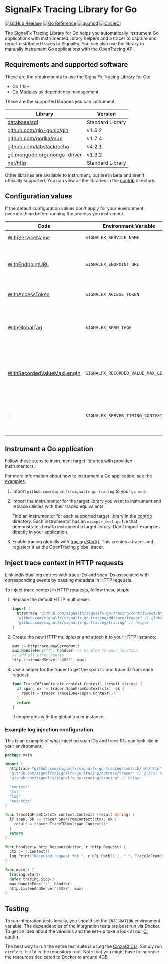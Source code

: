 # SignalFx Tracing Library for Go

[![GitHub Release](https://img.shields.io/github/v/release/signalfx/signalfx-go-tracing)](https://github.com/signalfx/signalfx-go-tracing/releases)
[![Go Reference](https://pkg.go.dev/badge/github.com/signalfx/signalfx-go-tracing.svg)](https://pkg.go.dev/github.com/signalfx/signalfx-go-tracing)
[![go.mod](https://img.shields.io/github/go-mod/go-version/signalfx/signalfx-go-tracing)](go.mod)
[![CircleCI](https://circleci.com/gh/signalfx/signalfx-go-tracing/tree/main.svg?style=svg)](https://circleci.com/gh/signalfx/signalfx-go-tracing/tree/main)

The SignalFx Tracing Library for Go helps you automatically instrument
Go applications with instrumented library helpers and a tracer to capture
and report distributed traces to SignalFx. You can also use the library to
manually instrument Go applications with the OpenTracing API.

## Requirements and supported software

These are the requirements to use the SignalFx Tracing Library for Go:

* Go 1.12+
* [Go Modules](https://golang.org/ref/mod) as dependency management

These are the supported libraries you can instrument:

| Library | Version |
| ------- | ------- |
| [database/sql](contrib/database/sql) | Standard Library |
| [github.com/gin-gonic/gin](contrib/gin-gonic/gin) | v1.6.2 |
| [github.com/gorilla/mux](contrib/gorilla/mux) | v1.7.4 |
| [github.com/labstack/echo](contrib/labstack/echo.v4) | v4.2.1 |
| [go.mongodb.org/mongo-driver](contrib/mongodb/mongo-go-driver) | v1.3.2 |
| [net/http](contrib/net/http) | Standard Library |

Other libraries are available to instrument, but are in beta and aren't
officially supported. You can view all the libraries in the
[contrib](contrib) directory.

## Configuration values

If the default configuration values don't apply for your environment, override them before running the process you instrument.

| Code | Environment Variable | Default Value | Notes |
| ---  | ---                  | ---           | ---   |
| [WithServiceName](https://godoc.org/github.com/signalfx/signalfx-go-tracing/tracing/#WithServiceName) | `SIGNALFX_SERVICE_NAME` | `SignalFx-Tracing` | The name of the service. |
| [WithEndpointURL](https://godoc.org/github.com/signalfx/signalfx-go-tracing/tracing/#WithEndpointURL) | `SIGNALFX_ENDPOINT_URL` | `http://localhost:9080/v1/trace` | The URL to send traces to. Send spans to a Smart Agent, OpenTelemetry Collector, or a SignalFx ingest endpoint.  |
| [WithAccessToken](https://godoc.org/github.com/signalfx/signalfx-go-tracing/tracing/#WithAccessToken) | `SIGNALFX_ACCESS_TOKEN` | none | The access token for your SignalFx organization. |
| [WithGlobalTag](https://godoc.org/github.com/signalfx/signalfx-go-tracing/tracing/#WithGlobalTag) | `SIGNALFX_SPAN_TAGS` | none | Comma-separated list of tags included in every reported span. For example, "key1:val1,key2:val2". Use only string values for tags.|
| [WithRecordedValueMaxLength](https://godoc.org/github.com/signalfx/signalfx-go-tracing/tracing/#WithRecordedValueMaxLength) | `SIGNALFX_RECORDED_VALUE_MAX_LENGTH` | `1200` | The maximum number of characters for any Zipkin-encoded tagged or logged value. Behaviour disabled when set to -1. |
| - | `SIGNALFX_SERVER_TIMING_CONTEXT` | `true` | Adds `Server-Timing` header to HTTP responses for [net/http](contrib/net/http) and [github.com/gorilla/mux](contrib/gorilla/mux) instrumentations. |

## Instrument a Go application

Follow these steps to instrument target libraries with provided instrumentors.

For more information about how to instrument a Go application, see the
[examples](https://github.com/signalfx/tracing-examples/tree/main/signalfx-tracing/signalfx-go-tracing).

1. Import `github.com/signalfx/signalfx-go-tracing` to your `go mod`.
2. Import the instrumentor for the target library you want to instrument and
replace utilities with their traced equivalents.

   Find an instrumentor for each supported target library in the [contrib](contrib)
   directory. Each instrumentor has an `example_test.go` file that demonstrates
   how to instrument a target library. Don't import examples directly in your application.
3. Enable tracing globally with
[tracing.Start()](https://godoc.org/github.com/signalfx/signalfx-go-tracing/tracing/#Start).
This creates a tracer and registers it as the OpenTracing global tracer.

## Inject trace context in HTTP requests

Link individual log entries with trace IDs and span IDs associated with corresponding events by passing metadata in HTTP reqeusts.

To inject trace context in HTTP requests, follow these steps:

1. Replace the default HTTP multiplexer:

   ```go
   import (
     httptrace "github.com/signalfx/signalfx-go-tracing/contrib/net/http"
     "github.com/signalfx/signalfx-go-tracing/ddtrace/tracer" // global tracer
     "github.com/signalfx/signalfx-go-tracing/tracing" // helper
   )
   ```

2. Create the new HTTP multiplexer and attach it to your HTTP instance:

   ```go
   mux := httptrace.NewServeMux()
   mux.HandleFunc("/", handler) // handler to your function
   // add all other routes
   http.ListenAndServe(":8888", mux)
   ```

3. Use a helper for the tracer to get the span ID and trace ID from each request:

   ```go
   func TraceIdFromCtx(ctx context.Context) (result string) {
     if span, ok := tracer.SpanFromContext(ctx); ok {
       result = tracer.TraceIDHex(span.Context())
     }
     return
   }
   ```

   It cooperates with the global tracer instance.

### Example log injection configuration

This is an example of what injecting span IDs and trace IDs can look like in your environment:

```go
package main

import (
  httptrace "github.com/signalfx/signalfx-go-tracing/contrib/net/http"
  "github.com/signalfx/signalfx-go-tracing/ddtrace/tracer" // global tracer
  "github.com/signalfx/signalfx-go-tracing/tracing" // helper

  "context"
  "fmt"
  "log"
  "net/http"
)

func TraceIdFromCtx(ctx context.Context) (result string) {
  if span, ok := tracer.SpanFromContext(ctx); ok {
    result = tracer.TraceIDHex(span.Context())
  }
  return
}

func handler(w http.ResponseWriter, r *http.Request) {
  ctx := r.Context()
  log.Print("Recevied request for ", r.URL.Path[1:], " ", TraceIdFromCtx(ctx))
}

func main() {
  tracing.Start()
  defer tracing.Stop()
  mux.HandleFunc("/", handler)
  http.ListenAndServe(":8888", mux)
}

```

## Testing

To run integration tests locally, you should set the `INTEGRATION` environment
variable. The dependencies of the integration tests are best run via Docker.
To get an idea about the versions and the set-up take a look at our
[CI config](https://github.com/signalfx/signalfx-go-tracing/blob/main/.circleci/config.yml).

The best way to run the entire test suite is using the
[CircleCI CLI](https://circleci.com/docs/2.0/local-jobs/). Simply run
`circleci build` in the repository root. Note that you might have to increase
the resources dedicated to Docker to around 4GB.
